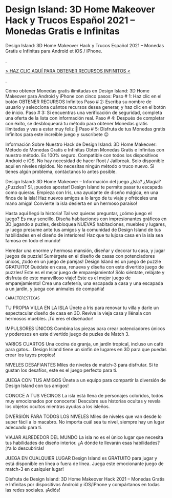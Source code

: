 # Design Island: 3D Home Makeover Hack y Trucos Español 2021 – Monedas Gratis e Infinitas
Design Island: 3D Home Makeover Hack y Trucos Español 2021 – Monedas Gratis e Infinitas para Android et iOS / iPhone.

 


.

 

[> HAZ CLIC AQUÍ PARA OBTENER RECURSOS INFINITOS <](https://hadesjuegos.com/design-island-3d-home-makeover-hack-y-trucos-espanol-2021-monedas-gratis-e-infinitas/)

.
 

Cómo obtener Monedas gratis ilimitadas en Design Island: 3D Home Makeover para Android y iPhone con cinco pasos:
Paso # 1: Haz clic en el botón OBTENER RECURSOS Infinitos
Paso # 2: Escriba su nombre de usuario y selecciona cuántos recursos desea generar, y haz clic en el botón de inicio.
Paso # 3: Si encuentras una verificación de seguridad, completa una oferta de la lista con información real.
Paso # 4: Después de completar con éxito, se desbloqueará tu método para obtener Monedas gratis ilimitadas y vas a estar muy feliz 🙂
Paso # 5: Disfruta de tus Monedas gratis Infinitos para este increíble juego y suscríbete 😉
 

Información Sobre Nuestro Hack de Design Island: 3D Home Makeover: Método de Monedas Gratis e Infinitas
Obten Monedas Gratis e Infinitas con nuestro método.
Es 100% seguro.
Compatible con todos los dispositivos Android e iOS.
No hay necesidad de hacer Root / Jailbreak.
Solo disponible aquí en niveles rápidos.
No necesitas ningún método o truco nuevo.
Si tienes algún problema, contáctanos lo antes posible.
 

Design Island: 3D Home Makeover – Información del juego
¿Isla? ¿Magia? ¿Puzzles? Sí, ¡puedes apostar! Design Island te permite pasar tu escapada como quieras. Empieza con Iris, una ayudante de diseño mágica, en una finca de la isla! Haz nuevos amigos a lo largo de tu viaje y ofréceles una mano amiga! Convierte la isla desierta en un hermoso paraíso!

Hasta aquí llegó la historia! Tal vez quieras preguntar, ¿cómo juego el juego? Es muy sencillo. Diseña habitaciones con impresionantes gráficos en 3D jugando a puzles, desbloquea NUEVAS habitaciones, muebles y lugares, ¡y luego presume ante tus amigos y la comunidad de Design Island de tus habilidades en el diseño de interiores! Haz que tu lujosa casa en la isla sea famosa en todo el mundo!

Heredar una enorme y hermosa mansión, diseñar y decorar tu casa, y jugar juegos de puzzle! Sumérgete en el diseño de casas con potenciadores únicos, ¡todo en un juego de parejas! Design Island es un juego de puzzle GRATUITO! Quédate en casa, renueva y diseña con este divertido juego de puzzles! Este es el mejor juego de emparejamiento! Sólo siéntate, relájate y disfruta de este maravilloso viaje! Este es el mejor juego de emparejamiento! Crea una cafetería, una escapada a casa y una escapada a un jardín, y juega con animales de compañía!

~~~~~~~~~~
CARACTERÍSTICAS
~~~~~~~~~~

TU PROPIA VILLA EN LA ISLA
Únete a Iris para renovar tu villa y darle un espectacular diseño de casa en 3D. Revive la vieja casa y llénala con hermosos muebles. ¡Tú eres el diseñador!

IMPULSORES ÚNICOS
Combina las piezas para crear potenciadores únicos y poderosos en este divertido juego de puzles de Match 3.

VARIOS CUARTOS
Una cocina de granja, un jardín tropical, incluso un café para gatos… Design Island tiene un sinfín de lugares en 3D para que puedas crear los tuyos propios!

NIVELES DESAFIANTES
Miles de niveles de match-3 para disfrutar. Si te gustan los desafíos, este es el juego perfecto para ti.

JUEGA CON TUS AMIGOS
Únete a un equipo para compartir la diversión de Design Island con tus amigos!

CONOCE A TUS VECINOS
La isla está llena de personajes coloridos, todos muy emocionados por conocerte! Descubre sus historias ocultas y revela los objetos ocultos mientras ayudas a los isleños.

DIVERSIÓN PARA TODOS LOS NIVELES
Miles de niveles que van desde lo super fácil a lo macabro. No importa cuál sea tu nivel, siempre hay un lugar adecuado para ti.

VIAJAR ALREDEDOR DEL MUNDO
La isla no es el único lugar que necesita tus habilidades de diseño interior. ¿A dónde te llevarán esas habilidades? ¡Ya lo descubrirás!

JUEGA EN CUALQUIER LUGAR
Design Island es GRATUITO para jugar y está disponible en línea o fuera de línea. Juega este emocionante juego de match-3 en cualquier lugar!

 

Disfruta de Design Island: 3D Home Makeover Hack 2021 – Monedas Gratis e Infinitas por dispositivos Android y iOS/iPhone y compártanos en todas las redes sociales. ¡Adiós!
